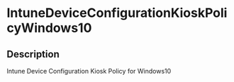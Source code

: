 
# IntuneDeviceConfigurationKioskPolicyWindows10

## Description

Intune Device Configuration Kiosk Policy for Windows10
